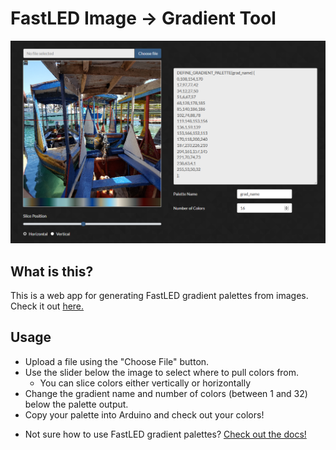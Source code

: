 # FastLED Image -> Gradient Tool

![App Preview](preview.png)

## What is this?

This is a web app for generating FastLED gradient palettes from images.
Check it out [here.](http://slaton.info/projects/fastled-gradient-tool/index.html)

## Usage

* Upload a file using the "Choose File" button.
* Use the slider below the image to select where to pull colors from.
  - You can slice colors either vertically or horizontally
* Change the gradient name and number of colors (between 1 and 32) below the palette output.
* Copy your palette into Arduino and check out your colors!
 - Not sure how to use FastLED gradient palettes? [Check out the docs!](https://github.com/FastLED/FastLED/wiki/Gradient-color-palettes)
